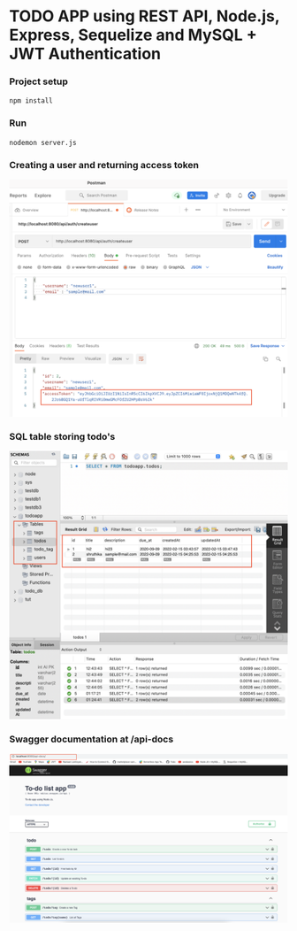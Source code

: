 # TODO APP using REST API, Node.js, Express, Sequelize and MySQL + JWT Authentication
    
### Project setup
```
npm install
```

### Run
```
nodemon server.js
```

### Creating a user and returning access token

<img src="./screenshots/createuser.png">



### SQL table storing todo's

<img src="./screenshots/sqltable.png">



### Swagger documentation at /api-docs

<img src="./screenshots/swagger.png">
